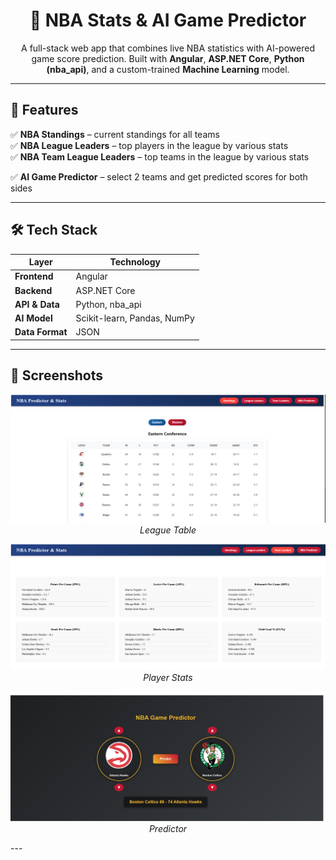 <h1 align="center">🏀 NBA Stats & AI Game Predictor</h1>

<p align="center">
  A full-stack web app that combines live NBA statistics with AI-powered game score prediction.  
  Built with <strong>Angular</strong>, <strong>ASP.NET Core</strong>, <strong>Python (nba_api)</strong>, and a custom-trained <strong>Machine Learning</strong> model.
</p>

---

## 📌 Features

✅ **NBA Standings** – current standings for all teams  
✅ **NBA League Leaders** – top players in the league by various stats  
✅ **NBA Team League Leaders** – top teams in the league by various stats 

✅ **AI Game Predictor** – select 2 teams and get predicted scores for both sides  

---

## 🛠️ Tech Stack

| Layer          | Technology |
|----------------|------------|
| **Frontend**   | Angular    |
| **Backend**    | ASP.NET Core |
| **API & Data** | Python, nba_api |
| **AI Model**   | Scikit-learn, Pandas, NumPy |
| **Data Format**|  JSON |
---
## 📸 Screenshots

<p align="center">
  <img src="images/Tabela.png" width="600"><br>
  <em>League Table</em>
</p>

<p align="center">
  <img src="images/PlayerStats.png" width="600"><br>
  <em>Player Stats</em>
</p>

<p align="center">
  <img src="images/predictor2.png" width="600"><br>
  <em>Predictor</em>
</p>
---

